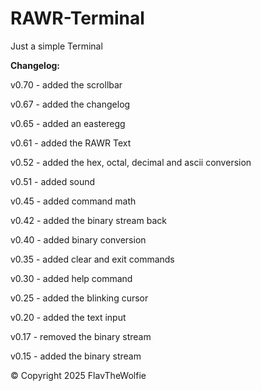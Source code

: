 # RAWR-Terminal

Just a simple Terminal

**Changelog:**

v0.70 - added the scrollbar

v0.67 - added the changelog

v0.65 - added an easteregg

v0.61 - added the RAWR Text

v0.52 - added the hex, octal, decimal and ascii conversion

v0.51 - added sound

v0.45 - added command math

v0.42 - added the binary stream back

v0.40 - added binary conversion

v0.35 - added clear and exit commands

v0.30 - added help command

v0.25 - added the blinking cursor

v0.20 - added the text input

v0.17 - removed the binary stream

v0.15 - added the binary stream

© Copyright 2025 FlavTheWolfie

